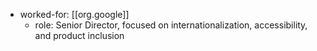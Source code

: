 
- worked-for: [[org.google]]
  - role: Senior Director, focused on  internationalization, accessibility, and product inclusion
